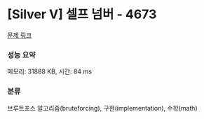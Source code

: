 # [Silver V] 셀프 넘버 - 4673 

[문제 링크](https://www.acmicpc.net/problem/4673) 

### 성능 요약

메모리: 31888 KB, 시간: 84 ms

### 분류

브루트포스 알고리즘(bruteforcing), 구현(implementation), 수학(math)

